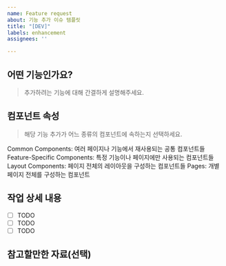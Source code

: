 ```yaml
---
name: Feature request
about: 기능 추가 이슈 템플릿
title: "[DEV]"
labels: enhancement
assignees: ''

---
```


## 어떤 기능인가요?
> 추가하려는 기능에 대해 간결하게 설명해주세요.

## 컴포넌트 속성
>해당 기능 추가가 어느 종류의 컴포넌트에 속하는지 선택하세요.

Common Components: 여러 페이지나 기능에서 재사용되는 공통 컴포넌트들
Feature-Specific Components: 특정 기능이나 페이지에만 사용되는 컴포넌트들
Layout Components: 페이지 전체의 레이아웃을 구성하는 컴포넌트들
Pages: 개별 페이지 전체를 구성하는 컴포넌트

## 작업 상세 내용

- [ ] TODO
- [ ] TODO
- [ ] TODO

## 참고할만한 자료(선택)
